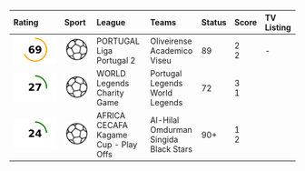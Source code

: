 | Rating                                                                                                                                 | Sport                                                                                                        | League                                  | Teams                                    | Status   | Score   | TV Listing          |
|:---------------------------------------------------------------------------------------------------------------------------------------|:-------------------------------------------------------------------------------------------------------------|:----------------------------------------|:-----------------------------------------|:---------|:--------|:--------------------|
| <img src="https://raw.githubusercontent.com/BlakeDuncan25/Donut-SVG-Ratings/bac4e4a278175106499642192132b1786a9aec38/69.svg" alt="69"> | <img src="https://raw.githubusercontent.com/BlakeDuncan25/Donut-SVG-Ratings/master/soccer.png" alt="Soccer"> | PORTUGAL<br>Liga Portugal 2             | Oliveirense<br>Academico Viseu           | 89       | 2<br>2  | -                   |
| <img src="https://raw.githubusercontent.com/BlakeDuncan25/Donut-SVG-Ratings/bac4e4a278175106499642192132b1786a9aec38/27.svg" alt="27"> | <img src="https://raw.githubusercontent.com/BlakeDuncan25/Donut-SVG-Ratings/master/soccer.png" alt="Soccer"> | WORLD<br>Legends Charity Game           | Portugal Legends<br>World Legends        | 72       | 3<br>1  | <a href="#N/A"></a> |
| <img src="https://raw.githubusercontent.com/BlakeDuncan25/Donut-SVG-Ratings/bac4e4a278175106499642192132b1786a9aec38/24.svg" alt="24"> | <img src="https://raw.githubusercontent.com/BlakeDuncan25/Donut-SVG-Ratings/master/soccer.png" alt="Soccer"> | AFRICA<br>CECAFA Kagame Cup - Play Offs | Al-Hilal Omdurman<br>Singida Black Stars | 90+      | 1<br>2  | <a href="#N/A"></a> |